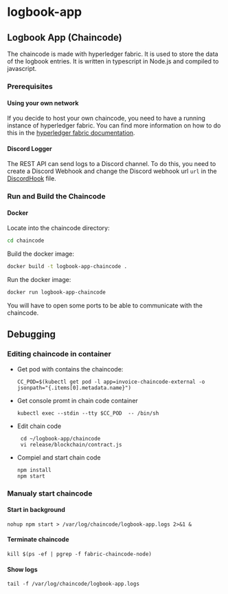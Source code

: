 # logbook-app

## Logbook App (Chaincode)
The chaincode is made with hyperledger fabric. It is used to store the data of the logbook entries. It is written in typescript in Node.js and compiled to javascript.

### Prerequisites
#### Using your own network
If you decide to host your own chaincode, you need to have a running instance of hyperledger fabric. You can find more information on how to do this in the [hyperledger fabric documentation](https://hyperledger-fabric.readthedocs.io/en/release-2.2/).

#### Discord Logger
The REST API can send logs to a Discord channel. To do this, you need to create a Discord Webhook and change the Discord webhook url `url` in the [DiscordHook](source/logger/discord.ts) file.

### Run and Build the Chaincode
#### Docker
Locate into the chaincode directory:
```bash
cd chaincode
```

Build the docker image:
```bash
docker build -t logbook-app-chaincode .
```

Run the docker image:
```bash
docker run logbook-app-chaincode
```

You will have to open some ports to be able to communicate with the chaincode.

## Debugging

### Editing chaincode in container
* Get pod with contains the chaincode:  
  ```
  CC_POD=$(kubectl get pod -l app=invoice-chaincode-external -o jsonpath="{.items[0].metadata.name}")
  ```
* Get console promt in chain code container  
  ```
  kubectl exec --stdin --tty $CC_POD  -- /bin/sh
  ```
* Edit chain code
  ```
   cd ~/logbook-app/chaincode
   vi release/blockchain/contract.js
  ```
* Compiel and start chain code  
   ```
   npm install
   npm start
  ```
### Manualy start chaincode
#### Start in background
```
nohup npm start > /var/log/chaincode/logbook-app.logs 2>&1 &
```

#### Terminate chaincode

```
kill $(ps -ef | pgrep -f fabric-chaincode-node)
```

#### Show logs
```
tail -f /var/log/chaincode/logbook-app.logs
```
